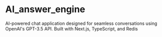 # AI_answer_engine
AI-powered chat application designed for seamless conversations using OpenAI's GPT-3.5 API. Built with Next.js, TypeScript, and Redis
